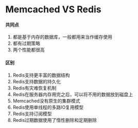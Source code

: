 # Memcached VS Redis

#### 共同点
1. 都是基于内存的数据库，一般都用来当作缓存使用
2. 都有过期策略
3. 两个性能都很高

#### 区别
1. Redis支持更丰富的数据结构
2. Redis支持数据的持久化
3. Redis有灾难恢复机制
4. Redis在服务器内存用完之后，可以将不用的数据放到磁盘上
5. Memcached没有原生的集群模式
6. Redis使用单线程的多路IO复用模型
7. Redis支持订阅模型
8. Redis过期数据使用了惰性删除和定期删除